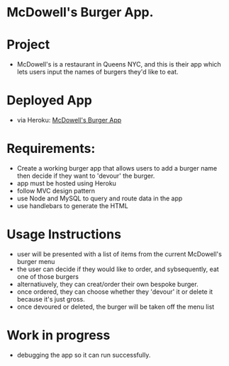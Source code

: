# McDowell's Burger App.

# Project
- McDowell's is a restaurant in Queens NYC, and this is their app which lets users input the names of burgers they'd like to eat.

# Deployed App
- via Heroku:
[McDowell's Burger App](https://stark-sands-63607.herokuapp.com/)

# Requirements:
- Create a working burger app that allows users to add a burger name then decide if they want to 'devour' the burger. 
- app must be hosted using Heroku
- follow MVC design pattern
- use Node and MySQL to query and route data in the app
- use handlebars to generate the HTML

# Usage Instructions
- user will be presented with a list of items from the current McDowell's burger menu
- the user can decide if they would like to order, and sybsequently, eat one of those burgers
- alternatiuvely, they can creat/order their own bespoke burger.
- once ordered, they can choose whether they 'devour' it or delete it because it's just gross.
- once devoured or deleted, the burger will be taken off the menu list

# Work in progress
- debugging the app so it can run successfully. 
